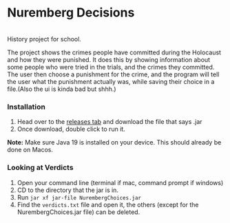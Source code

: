 # Nuremberg Decisions
\
History project for school.

The project shows the crimes people have committed during the Holocaust and how they were punished.
It does this by showing information about some people who were tried in the trials, and the crimes they committed. 
The user then choose a punishment for the crime, and the program will tell the user what the punishment actually was, while saving their choice in a file.(Also the ui is kinda bad but shhh.)


### Installation

1. Head over to the [releases tab](https://github.com/Gabibag/NurembergDecisions/releases/tag/new) and download the file that says .jar
2. Once download, double click to run it.

**Note:** Make sure Java 19 is installed on your device. This should already be done on Macos.

### Looking at Verdicts
1. Open your command line (terminal if mac, command prompt if windows)
2. CD to the directory that the jar is in.
3. Run `jar xf jar-file NurembergChoices.jar`
4. Find the `verdicts.txt` file and open it, the others (except for the NurembergChoices.jar file) can be deleted.
